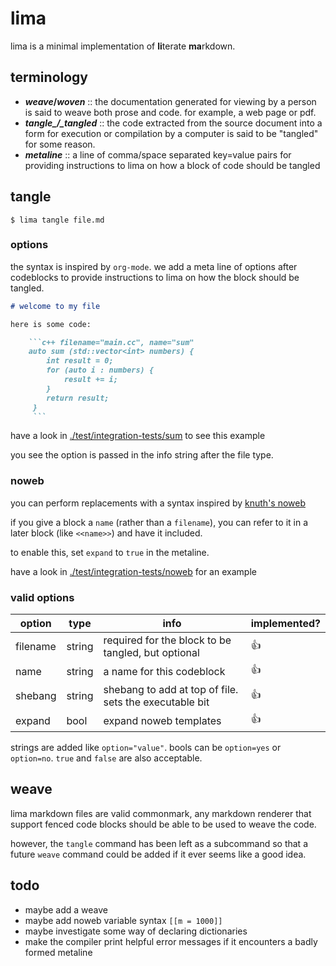 # lima

lima is a minimal implementation of **li**terate **ma**rkdown.

## terminology

- **_weave_/_woven_** :: the documentation generated for viewing by a person is said
  to weave both prose and code. for example, a web page or pdf.
- ***tangle_/_tangled*** :: the code extracted from the source document into a form
  for execution or compilation by a computer is said to be "tangled" for some
  reason.
- **_metaline_** :: a line of comma/space separated key=value pairs for providing
  instructions to lima on how a block of code should be tangled

## tangle

```shell
$ lima tangle file.md
```

### options

the syntax is inspired by `org-mode`. we add a meta line of options after
codeblocks to provide instructions to lima on how the block should be tangled.

```markdown
# welcome to my file

here is some code:

	```c++ filename="main.cc", name="sum"
	auto sum (std::vector<int> numbers) {
		int result = 0;
		for (auto i : numbers) {
			result += i;
		}
		return result;
	 }
	 ```
```

have a look in
[./test/integration-tests/sum](./test/integration-tests/sum/) to see this
example

you see the option is passed in the info string after the file type.

### noweb

you can perform replacements with a syntax inspired by [knuth's
noweb](https://tex.loria.fr/litte/ieee.pdf)

if you give a block a `name` (rather than a `filename`), you can refer to it in
a later block (like `<<name>>`) and have it included.

to enable this, set `expand` to `true` in the metaline.

have a look in
[./test/integration-tests/noweb](./test/integration-tests/noweb/) for an
example

### valid options

| option   | type   | info                                                   | implemented? |
|----------|--------|--------------------------------------------------------|--------------|
| filename | string | required for the block to be tangled, but optional     | 👍           |
| name     | string | a name for this codeblock                              | 👍           |
| shebang  | string | shebang to add at top of file. sets the executable bit | 👍           |
| expand   | bool   | expand noweb templates                                 | 👍           |

strings are added like `option="value"`. bools can be `option=yes` or
`option=no`. `true` and `false` are also acceptable.

## weave

lima markdown files are valid commonmark, any markdown renderer that support
fenced code blocks should be able to be used to weave the code.

however, the `tangle` command has been left as a subcommand so that a future
`weave` command could be added if it ever seems like a good idea.

## todo

- maybe add a weave
- maybe add noweb variable syntax `[[m = 1000]]`
- maybe investigate some way of declaring dictionaries
- make the compiler print helpful error messages if it encounters a badly formed
  metaline
